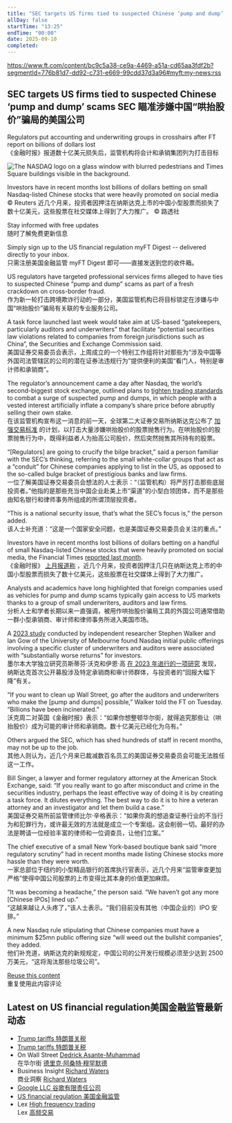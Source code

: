 ```yaml
---
title: "SEC targets US firms tied to suspected Chinese ‘pump and dump’ scams"
allDay: false
startTime: "13:25"
endTime: "00:00"
date: 2025-09-10
completed:
---
```


https://www.ft.com/content/bc9c5a38-ce9a-4469-a51a-cd65aa3fdf2b?segmentId=776b81d7-dd92-c731-e669-99cdd37d3a96#myft:my-news:rss

## SEC targets US firms tied to suspected Chinese ‘pump and dump’ scams SEC 瞄准涉嫌中国“哄抬股价”骗局的美国公司

Regulators put accounting and underwriting groups in crosshairs after FT report on billions of dollars lost  
《金融时报》报道数十亿美元损失后，监管机构将会计和承销集团列为打击目标

![The NASDAQ logo on a glass window with blurred pedestrians and Times Square buildings visible in the background.](https://www.ft.com/__origami/service/image/v2/images/raw/ftcms%3A9b0988f2-82b7-4b32-80a5-e7036b8cf48b?source=next-article&fit=scale-down&quality=highest&width=700&dpr=1)

Investors have in recent months lost billions of dollars betting on small Nasdaq-listed Chinese stocks that were heavily promoted on social media © Reuters 近几个月来，投资者因押注在纳斯达克上市的中国小型股票而损失了数十亿美元，这些股票在社交媒体上得到了大力推广。 © 路透社

Stay informed with free updates  
随时了解免费更新信息

Simply sign up to the US financial regulation myFT Digest -- delivered directly to your inbox.  
只需注册美国金融监管 myFT Digest 即可——直接发送到您的收件箱。

US regulators have targeted professional services firms alleged to have ties to suspected Chinese “pump and dump” scams as part of a fresh crackdown on cross-border fraud.  
作为新一轮打击跨境欺诈行动的一部分，美国监管机构已将目标锁定在涉嫌与中国“哄抬股价”骗局有关联的专业服务公司。

A task force launched last week would take aim at US-based “gatekeepers, particularly auditors and underwriters” that facilitate “potential securities law violations related to companies from foreign jurisdictions such as China”, the Securities and Exchange Commission said.  
美国证券交易委员会表示，上周成立的一个特别工作组将针对那些为“涉及中国等外国司法管辖区的公司的潜在证券法违规行为”提供便利的美国“看门人，特别是审计师和承销商”。

The regulator’s announcement came a day after Nasdaq, the world’s second-biggest stock exchange, outlined plans to [tighten trading standards](https://www.ft.com/content/955a8008-6657-4049-b190-4a92c5ad9fcc) to combat a surge of suspected pump and dumps, in which people with a vested interest artificially inflate a company’s share price before abruptly selling their own stake.  
在该监管机构宣布这一消息的前一天，全球第二大证券交易所纳斯达克公布了 [加强交易标准](https://www.ft.com/content/955a8008-6657-4049-b190-4a92c5ad9fcc) 的计划，以打击大量涉嫌哄抬股价的股票抛售行为。在哄抬股价的股票抛售行为中，既得利益者人为抬高公司股价，然后突然抛售其所持有的股票。

“\[Regulators\] are going to crucify the bilge bracket,” said a person familiar with the SEC’s thinking, referring to the small white-collar groups that act as a “conduit” for Chinese companies applying to list in the US, as opposed to the so-called bulge bracket of prestigious banks and law firms.  
一位了解美国证券交易委员会想法的人士表示：“（监管机构）将严厉打击那些底层投资者。”他指的是那些充当中国企业赴美上市“渠道”的小型白领团体，而不是那些由知名银行和律师事务所组成的所谓顶层投资者。

“This is a national security issue, that’s what the SEC’s focus is,” the person added.  
该人士补充道：“这是一个国家安全问题，也是美国证券交易委员会关注的重点。”

Investors have in recent months lost billions of dollars betting on a handful of small Nasdaq-listed Chinese stocks that were heavily promoted on social media, the Financial Times [reported last month](https://www.ft.com/content/38c9815b-8ccc-40d5-bcbf-cfdb8b73ffa6).  
《金融时报》 [上月报道称](https://www.ft.com/content/38c9815b-8ccc-40d5-bcbf-cfdb8b73ffa6) ，近几个月来，投资者因押注几只在纳斯达克上市的中国小型股票而损失了数十亿美元，这些股票在社交媒体上得到了大力推广。

Analysts and academics have long highlighted that foreign companies used as vehicles for pump and dump scams typically gain access to US markets thanks to a group of small underwriters, auditors and law firms.  
分析人士和学者长期以来一直强调，被用作哄抬股价骗局工具的外国公司通常借助一群小型承销商、审计师和律师事务所进入美国市场。

A [2023 study](https://www.ft.com/content/905c213b-4972-4a8f-8872-6041b232ea45) conducted by independent researcher Stephen Walker and Ian Gow of the University of Melbourne found Nasdaq initial public offerings involving a specific cluster of underwriters and auditors were associated with “substantially worse returns” for investors.  
墨尔本大学独立研究员斯蒂芬·沃克和伊恩·高 [在 2023 年进行的一项研究](https://www.ft.com/content/905c213b-4972-4a8f-8872-6041b232ea45) 发现，纳斯达克首次公开募股涉及特定承销商和审计师群体，与投资者的“回报大幅下降”有关。

“If you want to clean up Wall Street, go after the auditors and underwriters who make the \[pump and dumps\] possible,” Walker told the FT on Tuesday. “Billions have been incinerated.”  
沃克周二对英国《金融时报》表示：“如果你想整顿华尔街，就得追究那些让（哄抬股价）成为可能的审计师和承销商。数十亿美元已经化为乌有。”

Others argued the SEC, which has shed hundreds of staff in recent months, may not be up to the job.  
其他人则认为，近几个月来已裁减数百名员工的美国证券交易委员会可能无法胜任这一工作。

Bill Singer, a lawyer and former regulatory attorney at the American Stock Exchange, said: “If you really want to go after misconduct and crime in the securities industry, perhaps the least effective way of doing it is by creating a task force. It dilutes everything. The best way to do it is to hire a veteran attorney and an investigator and let them build a case.”  
美国证券交易所前监管律师比尔·辛格表示：“如果你真的想追查证券行业的不当行为和犯罪行为，或许最无效的方法就是成立一个专案组。这会削弱一切。最好的办法是聘请一位经验丰富的律师和一位调查员，让他们立案。”

The chief executive of a small New York-based boutique bank said “more regulatory scrutiny” had in recent months made listing Chinese stocks more hassle than they were worth.  
一家总部位于纽约的小型精品银行的首席执行官表示，近几个月来“监管审查更加严格”使得中国公司股票的上市变得比其本身的价值更加麻烦。

“It was becoming a headache,” the person said. “We haven’t got any more \[Chinese IPOs\] lined up.”  
“这越来越让人头疼了，”该人士表示。“我们目前没有其他（中国企业的）IPO 安排。”

A new Nasdaq rule stipulating that Chinese companies must have a minimum $25mn public offering size “will weed out the bullshit companies”, they added.  
他们补充道，纳斯达克的新规规定，中国公司的公开发行规模必须至少达到 2500 万美元，“这将淘汰那些垃圾公司”。

[Reuse this content](https://enterprise.ft.com/en-gb/services/republishing/republish-content-request?ft-content-uuid=bc9c5a38-ce9a-4469-a51a-cd65aa3fdf2b)  
重复使用此内容评论

## Latest on US financial regulation美国金融监管最新动态

- [Trump tariffs 特朗普关税](https://www.ft.com/trump-tariffs)
- [Trump tariffs 特朗普关税](https://www.ft.com/trump-tariffs)
- On Wall Street [Dedrick Asante-Muhammad](https://www.ft.com/stream/8afad999-4b8b-44cf-bf91-1823aad1602e)  
	在华尔街 [德里克·阿桑特·穆罕默德](https://www.ft.com/stream/8afad999-4b8b-44cf-bf91-1823aad1602e)
- Business Insight [Richard Waters](https://www.ft.com/richard-waters)  
	商业洞察 [Richard Waters](https://www.ft.com/richard-waters)
- [Google LLC 谷歌有限责任公司](https://www.ft.com/stream/d6b12f0c-bf3f-4045-a07b-1e4e49103fd6)
- [US financial regulation 美国金融监管](https://www.ft.com/us-financial-regulation)
- Lex [High frequency trading](https://www.ft.com/high-frequency-trading)  
	Lex [高频交易](https://www.ft.com/high-frequency-trading)
